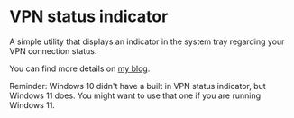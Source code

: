 # VPN status indicator
A simple utility that displays an indicator in the system tray regarding your VPN connection status.

You can find more details on [my blog](https://robertovaccari.com/blog/2021_02_24_vpn_status).

Reminder: Windows 10 didn't have a built in VPN status indicator, but Windows 11 does. You might
want to use that one if you are running Windows 11.